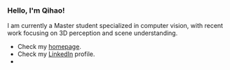 ### Hello, I'm Qihao! 

<!--
**qihao-huang/qihao-huang** is a ✨ _special_ ✨ repository because its `README.md` (this file) appears on your GitHub profile.

Here are some ideas to get you started:

- 🔭 I’m currently working on ...
- 🌱 I’m currently learning ...
- 👯 I’m looking to collaborate on ...
- 🤔 I’m looking for help with ...
- 💬 Ask me about ...
- 📫 How to reach me: ...
- 😄 Pronouns: ...
- ⚡ Fun fact: ...
-->

I am currently a Master student specialized in computer vision, with recent work focusing on 3D perception and scene understanding.
- Check my [homepage](https://huang.qihao.info/).
- Check my [LinkedIn](https://www.linkedin.com/in/qihaoo/) profile.
- 
